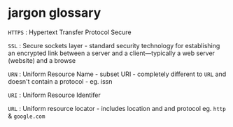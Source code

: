 # jargon glossary 

`HTTPS` : Hypertext Transfer Protocol Secure 

`SSL` : Secure sockets layer - standard security technology for establishing an encrypted link between a server and a client—typically a web server (website) and a browse

`URN` : Uniform Resource Name - subset URI - completely different to `URL` and doesn't contain a protocol - eg. issn

`URI` : Uniform Resource Identifer 

`URL` : Uniform resource locator - includes location and and protocol eg. `http` & `google.com`